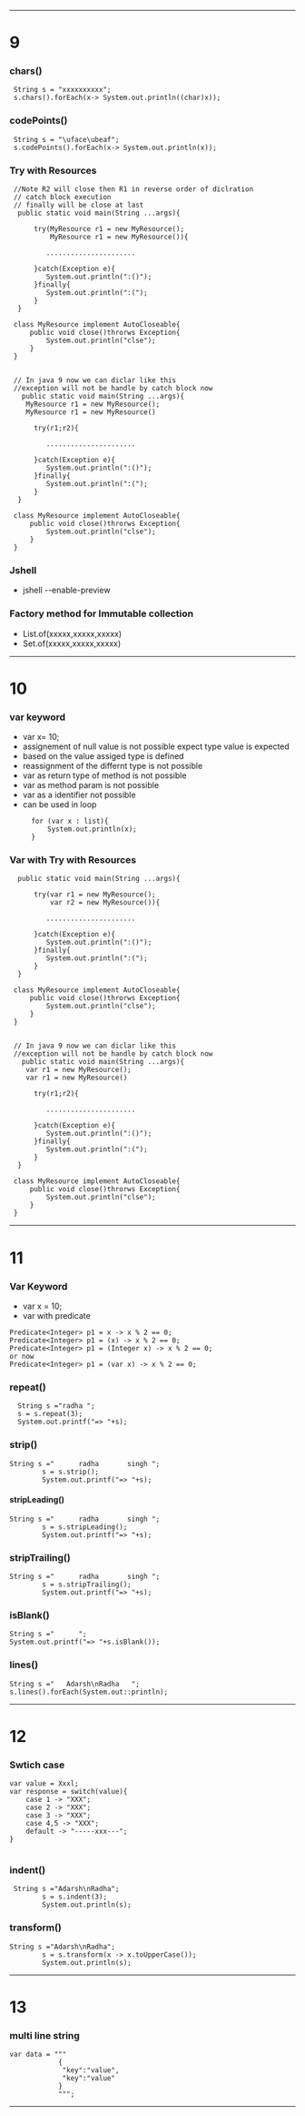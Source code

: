 
----

# 9 

### chars()

```
 String s = "xxxxxxxxxx";
 s.chars().forEach(x-> System.out.println((char)x));
```

### codePoints()

```
 String s = "\uface\ubeaf";
 s.codePoints().forEach(x-> System.out.println(x));
```

### Try with Resources 

```
 //Note R2 will close then R1 in reverse order of diclration 
 // catch block execution 
 // finally will be close at last 
  public static void main(String ...args){

      try(MyResource r1 = new MyResource();
          MyResource r1 = new MyResource()){
         
         ......................

      }catch(Exception e){
         System.out.println(":()");
      }finally{
         System.out.println(":(");
      }
  }
 
 class MyResource implement AutoCloseable{
 	 public void close()throrws Exception{
 	 	 System.out.println("clse");
 	 }
 }


 // In java 9 now we can diclar like this 
 //exception will not be handle by catch block now 
   public static void main(String ...args){
   	MyResource r1 = new MyResource();
    MyResource r1 = new MyResource()

      try(r1;r2){
         
         ......................

      }catch(Exception e){
         System.out.println(":()");
      }finally{
         System.out.println(":(");
      }
  }
 
 class MyResource implement AutoCloseable{
 	 public void close()throrws Exception{
 	 	 System.out.println("clse");
 	 }
 }

```

### Jshell 

*  jshell --enable-preview 


### Factory method for Immutable collection 

* List.of(xxxxx,xxxxx,xxxxx)
* Set.of(xxxxx,xxxxx,xxxxx)

---

# 10 

### var keyword 

* var x= 10;
* assignement of null value is not possible expect type value is expected 
* based on the value assiged type is defined 
* reassignment of the differnt type is not possible 
* var as return type of method is not possible 
* var as method param is not possible 
* var as a identifier not possible 
* can be used in loop 
  ```
    for (var x : list){
    	System.out.println(x);
    }
  ``` 

### Var with Try with Resources 

```
  public static void main(String ...args){

      try(var r1 = new MyResource();
          var r2 = new MyResource()){
         
         ......................

      }catch(Exception e){
         System.out.println(":()");
      }finally{
         System.out.println(":(");
      }
  }
 
 class MyResource implement AutoCloseable{
 	 public void close()throrws Exception{
 	 	 System.out.println("clse");
 	 }
 }


 // In java 9 now we can diclar like this 
 //exception will not be handle by catch block now 
   public static void main(String ...args){
   	var r1 = new MyResource();
    var r1 = new MyResource()

      try(r1;r2){
         
         ......................

      }catch(Exception e){
         System.out.println(":()");
      }finally{
         System.out.println(":(");
      }
  }
 
 class MyResource implement AutoCloseable{
 	 public void close()throrws Exception{
 	 	 System.out.println("clse");
 	 }
 }

```
----

# 11

### Var Keyword 

* var x = 10;
* var with predicate 
```
Predicate<Integer> p1 = x -> x % 2 == 0;
Predicate<Integer> p1 = (x) -> x % 2 == 0;
Predicate<Integer> p1 = (Integer x) -> x % 2 == 0;
or now 
Predicate<Integer> p1 = (var x) -> x % 2 == 0;
```


### repeat()

```
  String s ="radha ";
  s = s.repeat(3);
  System.out.printf("=> "+s);

```

### strip()

```
String s ="      radha       singh ";
        s = s.strip();
        System.out.printf("=> "+s);
```

#### stripLeading()

```
String s ="      radha       singh ";
        s = s.stripLeading();
        System.out.printf("=> "+s);
```

### stripTrailing()

```
String s ="      radha       singh ";
        s = s.stripTrailing();
        System.out.printf("=> "+s);

```

### isBlank()

````
String s ="      ";
System.out.printf("=> "+s.isBlank());
````

### lines()

```
String s ="   Adarsh\nRadha   ";
s.lines().forEach(System.out::println);
```

---

# 12

### Swtich case

```
var value = Xxxl;
var response = switch(value){
	case 1 -> "XXX";
	case 2 -> "XXX";
	case 3 -> "XXX";
	case 4,5 -> "XXX";
	default -> "-----xxx---";
}


```

### indent()

```
 String s ="Adarsh\nRadha";
        s = s.indent(3);
        System.out.println(s);
```


### transform()

```
String s ="Adarsh\nRadha";
        s = s.transform(x -> x.toUpperCase());
        System.out.println(s);
```

---

# 13

### multi line string 

```
var data = """
			{
             "key":"value",
			 "key":"value"
			}
			""";

```


---